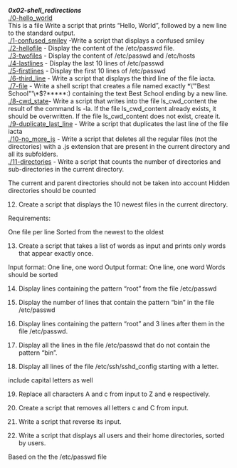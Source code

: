 ***0x02-shell_redirections***  
[./0-hello_world](./0-hello_world)  
This is a file Write a script that prints “Hello, World”, followed by a new line to the standard output.   
[./1-confused_smiley](./1-confused_smiley) -Write a script that displays a confused smiley   
[./2-hellofile](./2-hellofile) - Display the content of the /etc/passwd file.   
[./3-twofiles](./3-twofiles) - Display the content of /etc/passwd and /etc/hosts   
[./4-lastlines](./4-lastlines) - Display the last 10 lines of /etc/passwd    
[./5-firstlines](./5-firstlines) - Display the first 10 lines of /etc/passwd    
[./6-third_line](./6-third_line) - Write a script that displays the third line of the file iacta.   
[./7-file](./7-file) - Write a shell script that creates a file named exactly \*\\'"Best School"\'\\*$\?\*\*\*\*\*:) containing the text Best School ending by a new line.   
[./8-cwd_state](./8-cwd_state)- Write a script that writes into the file ls_cwd_content the result of the command ls -la. If the file ls_cwd_content already exists, it should be overwritten. If the file ls_cwd_content does not exist, create it.  
[./9-duplicate_last_line](./9-duplicate_last_line) - Write a script that duplicates the last line of the file iacta    
[./10-no_more_js](./10-no_more_js) - Write a script that deletes all the regular files (not the directories) with a .js extension that are present in the current directory and all its subfolders.    
[./11-directories](./11-directories) - Write a script that counts the number of directories and sub-directories in the current directory.

The current and parent directories should not be taken into account
Hidden directories should be counted

    
12. Create a script that displays the 10 newest files in the current directory.

Requirements:

One file per line
Sorted from the newest to the oldest   

13. Create a script that takes a list of words as input and prints only words that appear exactly once.

Input format: One line, one word
Output format: One line, one word
Words should be sorted    

14. Display lines containing the pattern “root” from the file /etc/passwd    

15. Display the number of lines that contain the pattern “bin” in the file /etc/passwd    
16. Display lines containing the pattern “root” and 3 lines after them in the file /etc/passwd.   
17. Display all the lines in the file /etc/passwd that do not contain the pattern “bin”.     
18.  Display all lines of the file /etc/ssh/sshd_config starting with a letter.

include capital letters as well

19. Replace all characters A and c from input to Z and e respectively.      
20.  Create a script that removes all letters c and C from input.   

21.  Write a script that reverse its input.
22.  Write a script that displays all users and their home directories, sorted by users.

Based on the the /etc/passwd file      
